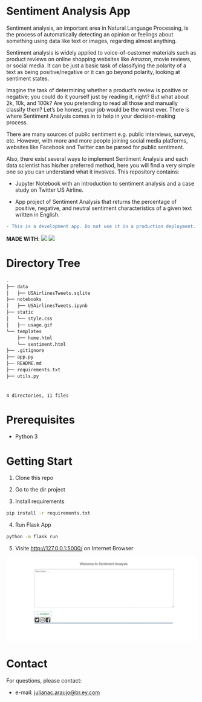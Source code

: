 # Sentiment Analysis App 

Sentiment analysis, an important area in Natural Language Processing, is the process of automatically detecting an opinion or feelings about something using data like text or images, regarding almost anything. 

Sentiment analysis is widely applied to voice-of-customer materials such as product reviews on online shopping websites like Amazon, movie reviews, or social media. It can be just a basic task of classifying the polarity of a text as being positive/negative or it can go beyond polarity, looking at sentiment states.

Imagine the task of determining whether a product’s review is positive or negative; you could do it yourself just by reading it, right? But what about 2k, 10k, and 100k? Are you pretending to read all those and manually classify them? Let’s be honest, your job would be the worst ever. There is where Sentiment Analysis comes in to help in your decision-making process. 

There are many sources of public sentiment e.g. public interviews, surveys, etc. However, with more and more people joining social media platforms, websites like Facebook and Twitter can be parsed for public sentiment.

Also, there exist several ways to implement Sentiment Analysis and each data scientist has his/her preferred method, here you will find a very simple one so you can understand what it involves. This repository contains:

- Jupyter Notebook with an introduction to sentiment analysis and a case study on Twitter US Airline.

- App project of Sentiment Analysis that returns the percentage of positive, negative, and neutral sentiment characteristics of a given text written in English.  

```diff
- This is a development app. Do not use it in a production deployment.
```

**MADE WITH**: 
[![](https://img.shields.io/badge/Python-FFD43B?style=for-the-badge&logo=python&logoColor=blue)]()
[![](https://img.shields.io/badge/Flask-000000?style=for-the-badge&logo=flask&logoColor=white)]()

# Directory Tree

```bash
.
├── data
│   ├── USAirlinesTweets.sqlite
├── notebooks
│   ├── USAirlinesTweets.ipynb
├── static
│   └── style.css
│   ├── usage.gif
└── templates
    ├── home.html
    └── sentiment.html
├── .gitignore
├── app.py
├── README.md
├── requirements.txt
├── utils.py


4 directories, 11 files
```

# Prerequisites

- Python 3

# Getting Start

1. Clone this repo

2. Go to the dir project

3. Install requirements

```bash
pip install -r requirements.txt
```

4. Run Flask App

```bash
python -m flask run
```

5. Visite http://127.0.0.1:5000/ on Internet Browser

![](./static/usage.gif)

# Contact

For questions, please contact:

- e-mail: julianac.araujo@br.ey.com
